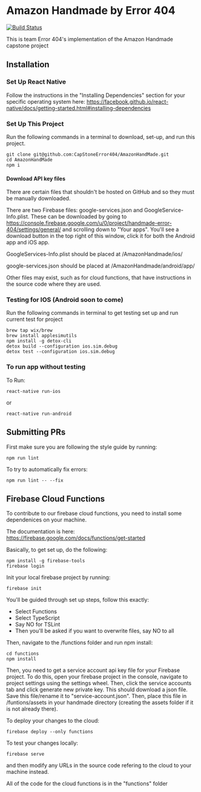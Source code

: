 # Amazon Handmade by Error 404

[![Build Status](https://app.bitrise.io/app/da6882a3406c4076/status.svg?token=_GV7vk-FI6Fj_Lg-gufs0A&branch=dev)](https://app.bitrise.io/app/da6882a3406c4076)

This is team Error 404's implementation of the Amazon Handmade capstone project

## Installation

### Set Up React Native

Follow the instructions in the "Installing Dependencies" section for your specific operating system here:
https://facebook.github.io/react-native/docs/getting-started.html#installing-dependencies

### Set Up This Project

Run the following commands in a terminal to download, set-up, and run this project.

```
git clone git@github.com:CapStoneError404/AmazonHandMade.git
cd AmazonHandMade
npm i
```

#### Download API key files
There are certain files that shouldn't be hosted on GitHub and so they must be manually downloaded.

There are two Firebase files: google-services.json and GoogleService-Info.plist. These can be downloaded by going to https://console.firebase.google.com/u/0/project/handmade-error-404/settings/general/ and scrolling down to "Your apps". You'll see a download button in the top right of this window, click it for both the Android app and iOS app.

GoogleServices-Info.plist should be placed at /AmazonHandmade/ios/

google-services.json should be placed at /AmazonHandmade/android/app/

Other files may exist, such as for cloud functions, that have instructions in the source code where they are used.

### Testing for IOS (Android soon to come)

Run the following commands in terminal to get testing set up and run current test for project

``` 
brew tap wix/brew
brew install applesimutils
npm install -g detox-cli
detox build --configuration ios.sim.debug
detox test --configuration ios.sim.debug
```



### To run app without testing
To Run:
```
react-native run-ios
```

or

```
react-native run-android
```


## Submitting PRs
First make sure you are following the style guide by running:
```
npm run lint
```

To try to automatically fix errors:
```
npm run lint -- --fix
```


## Firebase Cloud Functions

To contribute to our firebase cloud functions, you need to install some dependenices on your machine.

The documentation is here: https://firebase.google.com/docs/functions/get-started

Basically, to get set up, do the following:
```
npm install -g firebase-tools
firebase login
```

Init your local firebase project by running:
```
firebase init
```
You'll be guided through set up steps, follow this exactly:
* Select Functions
* Select TypeScript
* Say NO for TSLint
* Then you'll be asked if you want to overwrite files, say NO to all

Then, navigate to the /functions folder and run npm install:
```
cd functions
npm install
```

Then, you need to get a service account api key file for your Firebase project. To do this, open your firebase project in the console, navigate to project settings using the settings wheel. Then, click the service accounts tab and click generate new private key. This should download a json file. Save this file/rename it to "service-account.json". Then, place this file in /funtions/assets in your handmade directory (creating the assets folder if it is not already there).

To deploy your changes to the cloud:
```
firebase deploy --only functions
```

To test your changes locally:
```
firebase serve
```
and then modify any URLs in the source code refering to the cloud to your machine instead.

All of the code for the cloud functions is in the "functions" folder
